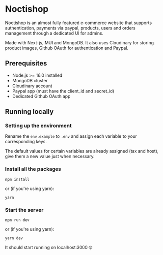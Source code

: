 # Noctishop

Noctishop is an almost fully featured e-commerce website that supports authentication, payments via paypal, products, users and orders management through a dedicated UI for admins.

Made with Next-js, MUI and MongoDB. It also uses Cloudinary for storing product images, Github OAuth for authentication and Paypal.

## Prerequisites

- Node.js >= 16.0 installed
- MongoDB cluster
- Cloudinary account
- Paypal app (must have the client_id and secret_id)
- Dedicated Github OAuth app

## Running locally

### Setting up the environment

Rename the `env.example` to `.env` and assign each variable to your corresponding keys.

The default values for certain variables are already assigned (tax and host), give them a new value just when necessary.

### Install all the packages

```
npm install
```

or (if you're using yarn):

```
yarn
```

### Start the server

```
npm run dev
```

or (if you're using yarn):

```
yarn dev
```

It should start running on localhost:3000 🤓
